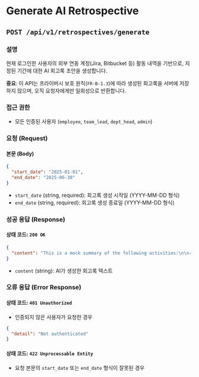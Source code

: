 # Generate AI Retrospective

## `POST /api/v1/retrospectives/generate`

### 설명
현재 로그인한 사용자의 외부 연동 계정(Jira, Bitbucket 등) 활동 내역을 기반으로, 지정된 기간에 대한 AI 회고록 초안을 생성합니다.

**중요**: 이 API는 프라이버시 보호 원칙(`FR-B-1.3`)에 따라 생성된 회고록을 서버에 저장하지 않으며, 오직 요청자에게만 일회성으로 반환합니다.

### 접근 권한
- 모든 인증된 사용자 (`employee`, `team_lead`, `dept_head`, `admin`)

### 요청 (Request)

#### 본문 (Body)
```json
{
  "start_date": "2025-01-01",
  "end_date": "2025-06-30"
}
```
- `start_date` (string, required): 회고록 생성 시작일 (YYYY-MM-DD 형식)
- `end_date` (string, required): 회고록 생성 종료일 (YYYY-MM-DD 형식)

### 성공 응답 (Response)

#### 상태 코드: `200 OK`
```json
{
  "content": "This is a mock summary of the following activities:\n\n--- Mock activities for jira account ---\n- Resolved ticket PROJECT-123: Fix login bug on 2025-01-01\n- Committed 'feat: Add new dashboard widget' on 2025-06-30\n- Reviewed pull request #456 from a colleague."
}
```
- `content` (string): AI가 생성한 회고록 텍스트

### 오류 응답 (Error Response)

#### 상태 코드: `401 Unauthorized`
- 인증되지 않은 사용자가 요청한 경우
```json
{
  "detail": "Not authenticated"
}
```

#### 상태 코드: `422 Unprocessable Entity`
- 요청 본문의 `start_date` 또는 `end_date` 형식이 잘못된 경우

```
